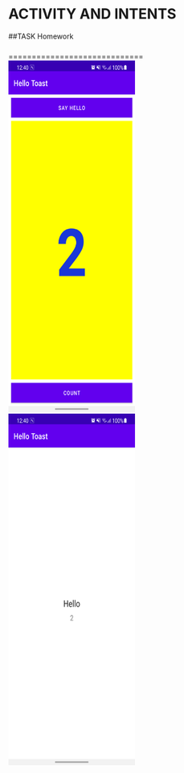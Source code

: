 ACTIVITY AND INTENTS
===========================
##TASK Homework
###
=============================
<img height="700" width="50%" src="screenshoot/hm1.png"><br>
<img height="700" width="50%" src="screenshoot/hm2.png"><br>
